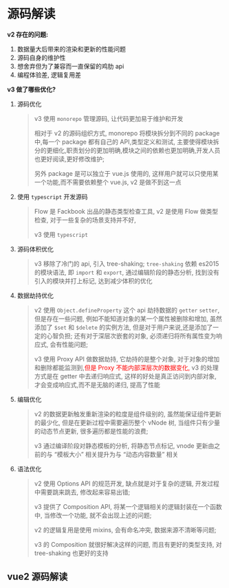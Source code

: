 # 源码解读

**v2 存在的问题:**

1. 数据量大后带来的渲染和更新的性能问题
2. 源码自身的维护性
3. 想舍弃但为了兼容而一直保留的鸡肋 api
4. 编程体验差, 逻辑复用差

**v3 做了哪些优化?**

1. 源码优化

   > v3 使用 `monorepo` 管理源码, 让代码更加易于维护和开发
   >
   > 相对于 v2 的源码组织方式, monorepo 将模块拆分到不同的 package 中,每一个 package 都有自己的 API,类型定义和测试, 主要使得模块拆分的更细化,职责划分的更加明确,模块之间的依赖也更加明确,开发人员也更好阅读,更好修改维护;
   >
   > 另外 package 是可以独立于 vue.js 使用的, 这样用户就可以只使用某一个功能,而不需要依赖整个 vue.js, v2 是做不到这一点

2. 使用 `typescript` 开发源码

   > Flow 是 Fackbook 出品的静态类型检查工具, v2 是使用 Flow 做类型检查, 对于一些复杂的场景支持并不好,
   >
   > v3 使用 `typescript`

3. 源码体积优化

   > v3 移除了冷门的 api, 引入 tree-shaking; `tree-shaking` 依赖 es2015 的模块语法, 即 `import` 和 `export`, 通过编辑阶段的静态分析, 找到没有引入的模块并打上标记, 达到减少体积的优化

4. 数据劫持优化

   > v2 使用 `Object.defineProperty` 这个 api 劫持数据的 `getter` `setter`, 但是存在一些问题, 例如不能知道对象的某一个属性被删除和增加, 虽然添加了 `$set` 和 `$delete` 的实例方法, 但是对于用户来说,还是添加了一定的心智负担; 还有对于深层次嵌套的对象, 必须递归将所有属性变为响应式, 会有性能问题;
   >
   > v3 使用 Proxy API 做数据劫持, 它劫持的是整个对象, 对于对象的增加和删除都能监测到,<font color="red">但是 Proxy 不能内部深层次的数据变化,</font> v3 的处理方式是在 getter 中去递归响应式, 这样的好处是真正访问到内部对象, 才会变成响应式,而不是无脑的递归, 提高了性能

5. 编辑优化

   > v2 的数据更新触发重新渲染的粒度是组件级别的, 虽然能保证组件更新的最少化, 但是在更新过程中需要遍历整个 vNode 树, 当组件只有少量的动态节点更新, 很多遍历都是性能的浪费;
   >
   > v3 通过编译阶段对静态模板的分析, 将静态节点标记, vnode 更新由之前的与 “模板大小” 相关提升为与 “动态内容数量” 相关

6. 语法优化
   > v2 使用 Options API 的规范开发, 缺点就是对于复杂的逻辑, 开发过程中需要跳来跳去, 修改起来容易出错;
   >
   > v3 提供了 Composition API, 将某一个逻辑相关的逻辑封装在一个函数中, 当修改一个功能, 就不会出现上述的问题;
   >
   > v2 的逻辑复用是使用 mixins, 会有命名冲突, 数据来源不清晰等问题;
   >
   > v3 的 Composition 就很好解决这样的问题, 而且有更好的类型支持, 对 tree-shaking 也更好的支持

## vue2 源码解读
